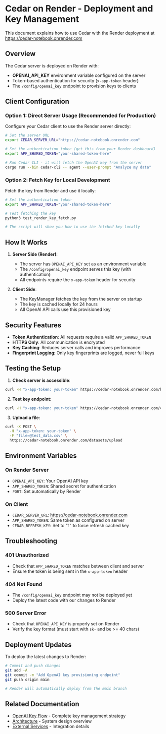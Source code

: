 # Cedar on Render - Deployment and Key Management

This document explains how to use Cedar with the Render deployment at https://cedar-notebook.onrender.com

## Overview

The Cedar server is deployed on Render with:
- **OPENAI_API_KEY** environment variable configured on the server
- Token-based authentication for security (`x-app-token` header)
- The `/config/openai_key` endpoint to provision keys to clients

## Client Configuration

### Option 1: Direct Server Usage (Recommended for Production)

Configure your Cedar client to use the Render server directly:

```bash
# Set the server URL
export CEDAR_SERVER_URL="https://cedar-notebook.onrender.com"

# Set the authentication token (get this from your Render dashboard)
export APP_SHARED_TOKEN="your-shared-token-here"

# Run Cedar CLI - it will fetch the OpenAI key from the server
cargo run --bin cedar-cli -- agent --user-prompt "Analyze my data"
```

### Option 2: Fetch Key for Local Development

Fetch the key from Render and use it locally:

```bash
# Set the authentication token
export APP_SHARED_TOKEN="your-shared-token-here"

# Test fetching the key
python3 test_render_key_fetch.py

# The script will show you how to use the fetched key locally
```

## How It Works

1. **Server Side (Render)**:
   - The server has `OPENAI_API_KEY` set as an environment variable
   - The `/config/openai_key` endpoint serves this key (with authentication)
   - All endpoints require the `x-app-token` header for security

2. **Client Side**:
   - The KeyManager fetches the key from the server on startup
   - The key is cached locally for 24 hours
   - All OpenAI API calls use this provisioned key

## Security Features

- **Token Authentication**: All requests require a valid `APP_SHARED_TOKEN`
- **HTTPS Only**: All communication is encrypted
- **Key Caching**: Reduces server calls and improves performance
- **Fingerprint Logging**: Only key fingerprints are logged, never full keys

## Testing the Setup

1. **Check server is accessible**:
```bash
curl -H "x-app-token: your-token" https://cedar-notebook.onrender.com/health
```

2. **Test key endpoint**:
```bash
curl -H "x-app-token: your-token" https://cedar-notebook.onrender.com/config/openai_key
```

3. **Upload a file**:
```bash
curl -X POST \
  -H "x-app-token: your-token" \
  -F "file=@test_data.csv" \
  https://cedar-notebook.onrender.com/datasets/upload
```

## Environment Variables

### On Render Server
- `OPENAI_API_KEY`: Your OpenAI API key
- `APP_SHARED_TOKEN`: Shared secret for authentication
- `PORT`: Set automatically by Render

### On Client
- `CEDAR_SERVER_URL`: https://cedar-notebook.onrender.com
- `APP_SHARED_TOKEN`: Same token as configured on server
- `CEDAR_REFRESH_KEY`: Set to "1" to force refresh cached key

## Troubleshooting

### 401 Unauthorized
- Check that `APP_SHARED_TOKEN` matches between client and server
- Ensure the token is being sent in the `x-app-token` header

### 404 Not Found
- The `/config/openai_key` endpoint may not be deployed yet
- Deploy the latest code with our changes to Render

### 500 Server Error
- Check that `OPENAI_API_KEY` is properly set on Render
- Verify the key format (must start with `sk-` and be >= 40 chars)

## Deployment Updates

To deploy the latest changes to Render:

```bash
# Commit and push changes
git add -A
git commit -m "Add OpenAI key provisioning endpoint"
git push origin main

# Render will automatically deploy from the main branch
```

## Related Documentation

- [OpenAI Key Flow](./openai-key-flow.md) - Complete key management strategy
- [Architecture](./architecture.md) - System design overview
- [External Services](./external-services.md) - Integration details
